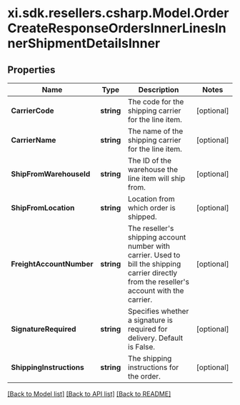 # xi.sdk.resellers.csharp.Model.OrderCreateResponseOrdersInnerLinesInnerShipmentDetailsInner

## Properties

Name | Type | Description | Notes
------------ | ------------- | ------------- | -------------
**CarrierCode** | **string** | The code for the shipping carrier for the line item. | [optional] 
**CarrierName** | **string** | The name of the shipping carrier for the line item. | [optional] 
**ShipFromWarehouseId** | **string** | The ID of the warehouse the line item will ship from. | [optional] 
**ShipFromLocation** | **string** | Location from which order is shipped. | [optional] 
**FreightAccountNumber** | **string** | The reseller&#39;s shipping account number with carrier. Used to bill the shipping carrier directly from the reseller&#39;s account with the carrier. | [optional] 
**SignatureRequired** | **string** | Specifies whether a signature is required for delivery. Default is False. | [optional] 
**ShippingInstructions** | **string** | The shipping instructions for the order. | [optional] 

[[Back to Model list]](../README.md#documentation-for-models) [[Back to API list]](../README.md#documentation-for-api-endpoints) [[Back to README]](../README.md)

